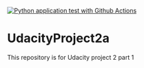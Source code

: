 [![Python application test with Github Actions](https://github.com/bharathived/UdacityProject2a/actions/workflows/pythonapp.yml/badge.svg)](https://github.com/bharathived/UdacityProject2a/actions/workflows/pythonapp.yml)
# UdacityProject2a
This repository is for Udacity project 2 part 1

